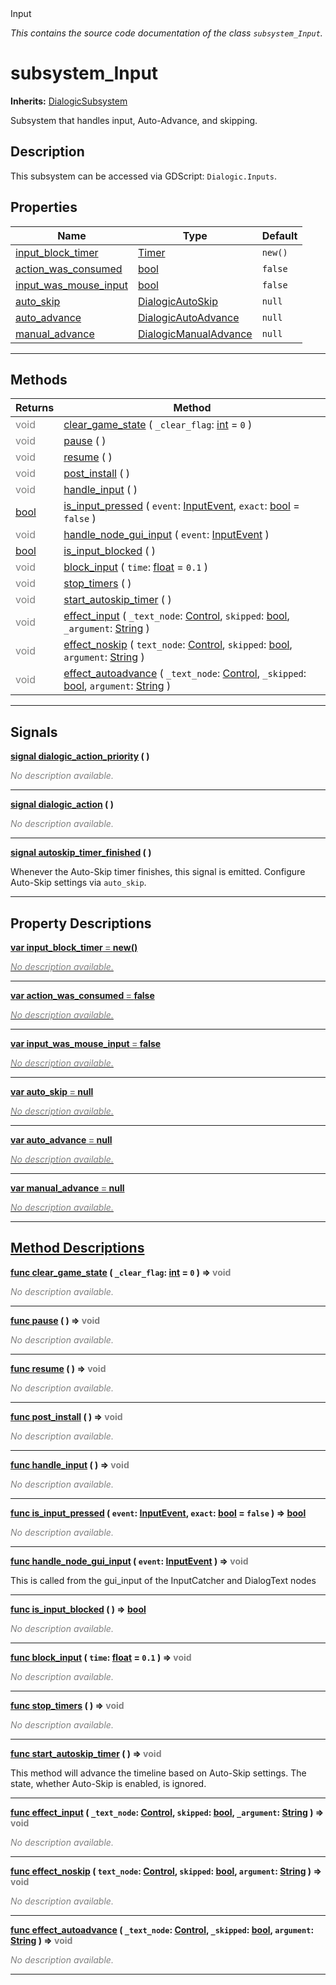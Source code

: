 
<div class="header-banner purple">
<div class="header-label purple">Input</div>
</div>

*This contains the source code documentation of the class `subsystem_Input`.*
        
# subsystem_Input
**Inherits:** [DialogicSubsystem](class_dialogicsubsystem.md)

Subsystem that handles input, Auto-Advance, and skipping.
## Description
This subsystem can be accessed via GDScript: `Dialogic.Inputs`.

## Properties
Name | Type | Default 
--- | --- | --- 
[<span class="hljs-title">input_block_timer</span>](#property-input_block_timer) | [Timer](https://docs.godotengine.org/en/latest/classes/class_timer.html#class-timer) |  `new()` 
[<span class="hljs-title">action_was_consumed</span>](#property-action_was_consumed) | [bool](https://docs.godotengine.org/en/latest/classes/class_bool.html#class-bool) |  `false` 
[<span class="hljs-title">input_was_mouse_input</span>](#property-input_was_mouse_input) | [bool](https://docs.godotengine.org/en/latest/classes/class_bool.html#class-bool) |  `false` 
[<span class="hljs-title">auto_skip</span>](#property-auto_skip) | [DialogicAutoSkip](class_dialogicautoskip.md) |  `null` 
[<span class="hljs-title">auto_advance</span>](#property-auto_advance) | [DialogicAutoAdvance](class_dialogicautoadvance.md) |  `null` 
[<span class="hljs-title">manual_advance</span>](#property-manual_advance) | [DialogicManualAdvance](class_dialogicmanualadvance.md) |  `null` 
--- 

## Methods
Returns | Method 
--- | --- 
<span style = "color: gray">void</span> | [<span class="hljs-title">clear_game_state</span>](#method-clear_game_state) ( `_clear_flag`: [int](https://docs.godotengine.org/en/latest/classes/class_int.html#class-int) = `0` ) 
<span style = "color: gray">void</span> | [<span class="hljs-title">pause</span>](#method-pause) ( ) 
<span style = "color: gray">void</span> | [<span class="hljs-title">resume</span>](#method-resume) ( ) 
<span style = "color: gray">void</span> | [<span class="hljs-title">post_install</span>](#method-post_install) ( ) 
<span style = "color: gray">void</span> | [<span class="hljs-title">handle_input</span>](#method-handle_input) ( ) 
<span class="hljs-attribute">[bool](https://docs.godotengine.org/en/latest/classes/class_bool.html#class-bool)</span> | [<span class="hljs-title">is_input_pressed</span>](#method-is_input_pressed) ( `event`: [InputEvent](https://docs.godotengine.org/en/latest/classes/class_inputevent.html#class-inputevent), `exact`: [bool](https://docs.godotengine.org/en/latest/classes/class_bool.html#class-bool) = `false` ) 
<span style = "color: gray">void</span> | [<span class="hljs-title">handle_node_gui_input</span>](#method-handle_node_gui_input) ( `event`: [InputEvent](https://docs.godotengine.org/en/latest/classes/class_inputevent.html#class-inputevent) ) 
<span class="hljs-attribute">[bool](https://docs.godotengine.org/en/latest/classes/class_bool.html#class-bool)</span> | [<span class="hljs-title">is_input_blocked</span>](#method-is_input_blocked) ( ) 
<span style = "color: gray">void</span> | [<span class="hljs-title">block_input</span>](#method-block_input) ( `time`: [float](https://docs.godotengine.org/en/latest/classes/class_float.html#class-float) = `0.1` ) 
<span style = "color: gray">void</span> | [<span class="hljs-title">stop_timers</span>](#method-stop_timers) ( ) 
<span style = "color: gray">void</span> | [<span class="hljs-title">start_autoskip_timer</span>](#method-start_autoskip_timer) ( ) 
<span style = "color: gray">void</span> | [<span class="hljs-title">effect_input</span>](#method-effect_input) ( `_text_node`: [Control](https://docs.godotengine.org/en/latest/classes/class_control.html#class-control), `skipped`: [bool](https://docs.godotengine.org/en/latest/classes/class_bool.html#class-bool), `_argument`: [String](https://docs.godotengine.org/en/latest/classes/class_string.html#class-string) ) 
<span style = "color: gray">void</span> | [<span class="hljs-title">effect_noskip</span>](#method-effect_noskip) ( `text_node`: [Control](https://docs.godotengine.org/en/latest/classes/class_control.html#class-control), `skipped`: [bool](https://docs.godotengine.org/en/latest/classes/class_bool.html#class-bool), `argument`: [String](https://docs.godotengine.org/en/latest/classes/class_string.html#class-string) ) 
<span style = "color: gray">void</span> | [<span class="hljs-title">effect_autoadvance</span>](#method-effect_autoadvance) ( `_text_node`: [Control](https://docs.godotengine.org/en/latest/classes/class_control.html#class-control), `_skipped`: [bool](https://docs.godotengine.org/en/latest/classes/class_bool.html#class-bool), `argument`: [String](https://docs.godotengine.org/en/latest/classes/class_string.html#class-string) ) 
--- 

## Signals


<a class="header" id="signal-dialogic_action_priority" href="#signal-dialogic_action_priority">**<span class="hljs-attribute">signal</span> [<span class="hljs-title">dialogic_action_priority</span>](#signal-dialogic_action_priority) ( )** </a>



 <span style = "color: gray">*No description available.*</span> 

---



<a class="header" id="signal-dialogic_action" href="#signal-dialogic_action">**<span class="hljs-attribute">signal</span> [<span class="hljs-title">dialogic_action</span>](#signal-dialogic_action) ( )** </a>



 <span style = "color: gray">*No description available.*</span> 

---



<a class="header" id="signal-autoskip_timer_finished" href="#signal-autoskip_timer_finished">**<span class="hljs-attribute">signal</span> [<span class="hljs-title">autoskip_timer_finished</span>](#signal-autoskip_timer_finished) ( )** </a>



 Whenever the Auto-Skip timer finishes, this signal is emitted. Configure Auto-Skip settings via `auto_skip`. 

---

## Property Descriptions



<a class="header" id="property-input_block_timer" href="#property-input_block_timer">**<span class="hljs-attribute">var</span> <span class="hljs-title">input_block_timer</span> <span style = "color: gray"> = </span> new()** 



 <span style = "color: gray">*No description available.*</span> 

---



<a class="header" id="property-action_was_consumed" href="#property-action_was_consumed">**<span class="hljs-attribute">var</span> <span class="hljs-title">action_was_consumed</span> <span style = "color: gray"> = </span> false** 



 <span style = "color: gray">*No description available.*</span> 

---



<a class="header" id="property-input_was_mouse_input" href="#property-input_was_mouse_input">**<span class="hljs-attribute">var</span> <span class="hljs-title">input_was_mouse_input</span> <span style = "color: gray"> = </span> false** 



 <span style = "color: gray">*No description available.*</span> 

---



<a class="header" id="property-auto_skip" href="#property-auto_skip">**<span class="hljs-attribute">var</span> <span class="hljs-title">auto_skip</span> <span style = "color: gray"> = </span> null** 



 <span style = "color: gray">*No description available.*</span> 

---



<a class="header" id="property-auto_advance" href="#property-auto_advance">**<span class="hljs-attribute">var</span> <span class="hljs-title">auto_advance</span> <span style = "color: gray"> = </span> null** 



 <span style = "color: gray">*No description available.*</span> 

---



<a class="header" id="property-manual_advance" href="#property-manual_advance">**<span class="hljs-attribute">var</span> <span class="hljs-title">manual_advance</span> <span style = "color: gray"> = </span> null** 



 <span style = "color: gray">*No description available.*</span> 

---

## Method Descriptions



<a class="header" id="method-clear_game_state" href="#method-clear_game_state">**<span class="hljs-attribute">func</span> [<span class="hljs-title">clear_game_state</span>](#method-clear_game_state) ( `_clear_flag`: [int](https://docs.godotengine.org/en/latest/classes/class_int.html#class-int) = `0` )</a>  ⇒ <span style = "color: gray">void</span>** 



 <span style = "color: gray">*No description available.*</span> 

---



<a class="header" id="method-pause" href="#method-pause">**<span class="hljs-attribute">func</span> [<span class="hljs-title">pause</span>](#method-pause) ( )</a>  ⇒ <span style = "color: gray">void</span>** 



 <span style = "color: gray">*No description available.*</span> 

---



<a class="header" id="method-resume" href="#method-resume">**<span class="hljs-attribute">func</span> [<span class="hljs-title">resume</span>](#method-resume) ( )</a>  ⇒ <span style = "color: gray">void</span>** 



 <span style = "color: gray">*No description available.*</span> 

---



<a class="header" id="method-post_install" href="#method-post_install">**<span class="hljs-attribute">func</span> [<span class="hljs-title">post_install</span>](#method-post_install) ( )</a>  ⇒ <span style = "color: gray">void</span>** 



 <span style = "color: gray">*No description available.*</span> 

---



<a class="header" id="method-handle_input" href="#method-handle_input">**<span class="hljs-attribute">func</span> [<span class="hljs-title">handle_input</span>](#method-handle_input) ( )</a>  ⇒ <span style = "color: gray">void</span>** 



 <span style = "color: gray">*No description available.*</span> 

---



<a class="header" id="method-is_input_pressed" href="#method-is_input_pressed">**<span class="hljs-attribute">func</span> [<span class="hljs-title">is_input_pressed</span>](#method-is_input_pressed) ( `event`: [InputEvent](https://docs.godotengine.org/en/latest/classes/class_inputevent.html#class-inputevent), `exact`: [bool](https://docs.godotengine.org/en/latest/classes/class_bool.html#class-bool) = `false` )</a>  ⇒ <span class="hljs-attribute">[bool](https://docs.godotengine.org/en/latest/classes/class_bool.html#class-bool)</span>** 



 <span style = "color: gray">*No description available.*</span> 

---



<a class="header" id="method-handle_node_gui_input" href="#method-handle_node_gui_input">**<span class="hljs-attribute">func</span> [<span class="hljs-title">handle_node_gui_input</span>](#method-handle_node_gui_input) ( `event`: [InputEvent](https://docs.godotengine.org/en/latest/classes/class_inputevent.html#class-inputevent) )</a>  ⇒ <span style = "color: gray">void</span>** 



This is called from the gui_input of the InputCatcher and DialogText nodes

---



<a class="header" id="method-is_input_blocked" href="#method-is_input_blocked">**<span class="hljs-attribute">func</span> [<span class="hljs-title">is_input_blocked</span>](#method-is_input_blocked) ( )</a>  ⇒ <span class="hljs-attribute">[bool](https://docs.godotengine.org/en/latest/classes/class_bool.html#class-bool)</span>** 



 <span style = "color: gray">*No description available.*</span> 

---



<a class="header" id="method-block_input" href="#method-block_input">**<span class="hljs-attribute">func</span> [<span class="hljs-title">block_input</span>](#method-block_input) ( `time`: [float](https://docs.godotengine.org/en/latest/classes/class_float.html#class-float) = `0.1` )</a>  ⇒ <span style = "color: gray">void</span>** 



 <span style = "color: gray">*No description available.*</span> 

---



<a class="header" id="method-stop_timers" href="#method-stop_timers">**<span class="hljs-attribute">func</span> [<span class="hljs-title">stop_timers</span>](#method-stop_timers) ( )</a>  ⇒ <span style = "color: gray">void</span>** 



 <span style = "color: gray">*No description available.*</span> 

---



<a class="header" id="method-start_autoskip_timer" href="#method-start_autoskip_timer">**<span class="hljs-attribute">func</span> [<span class="hljs-title">start_autoskip_timer</span>](#method-start_autoskip_timer) ( )</a>  ⇒ <span style = "color: gray">void</span>** 



This method will advance the timeline based on Auto-Skip settings. The state, whether Auto-Skip is enabled, is ignored.

---



<a class="header" id="method-effect_input" href="#method-effect_input">**<span class="hljs-attribute">func</span> [<span class="hljs-title">effect_input</span>](#method-effect_input) ( `_text_node`: [Control](https://docs.godotengine.org/en/latest/classes/class_control.html#class-control), `skipped`: [bool](https://docs.godotengine.org/en/latest/classes/class_bool.html#class-bool), `_argument`: [String](https://docs.godotengine.org/en/latest/classes/class_string.html#class-string) )</a>  ⇒ <span style = "color: gray">void</span>** 



 <span style = "color: gray">*No description available.*</span> 

---



<a class="header" id="method-effect_noskip" href="#method-effect_noskip">**<span class="hljs-attribute">func</span> [<span class="hljs-title">effect_noskip</span>](#method-effect_noskip) ( `text_node`: [Control](https://docs.godotengine.org/en/latest/classes/class_control.html#class-control), `skipped`: [bool](https://docs.godotengine.org/en/latest/classes/class_bool.html#class-bool), `argument`: [String](https://docs.godotengine.org/en/latest/classes/class_string.html#class-string) )</a>  ⇒ <span style = "color: gray">void</span>** 



 <span style = "color: gray">*No description available.*</span> 

---



<a class="header" id="method-effect_autoadvance" href="#method-effect_autoadvance">**<span class="hljs-attribute">func</span> [<span class="hljs-title">effect_autoadvance</span>](#method-effect_autoadvance) ( `_text_node`: [Control](https://docs.godotengine.org/en/latest/classes/class_control.html#class-control), `_skipped`: [bool](https://docs.godotengine.org/en/latest/classes/class_bool.html#class-bool), `argument`: [String](https://docs.godotengine.org/en/latest/classes/class_string.html#class-string) )</a>  ⇒ <span style = "color: gray">void</span>** 



 <span style = "color: gray">*No description available.*</span> 

---


